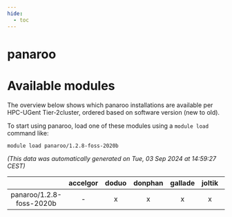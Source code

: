 ```yaml
---
hide:
  - toc
---
```


panaroo
=======

# Available modules


The overview below shows which panaroo installations are available per HPC-UGent Tier-2cluster, ordered based on software version (new to old).

To start using panaroo, load one of these modules using a `module load` command like:

```shell
module load panaroo/1.2.8-foss-2020b
```

*(This data was automatically generated on Tue, 03 Sep 2024 at 14:59:27 CEST)*  

| |accelgor|doduo|donphan|gallade|joltik|shinx|skitty|
| :---: | :---: | :---: | :---: | :---: | :---: | :---: | :---: |
|panaroo/1.2.8-foss-2020b|-|x|x|x|x|-|x|
